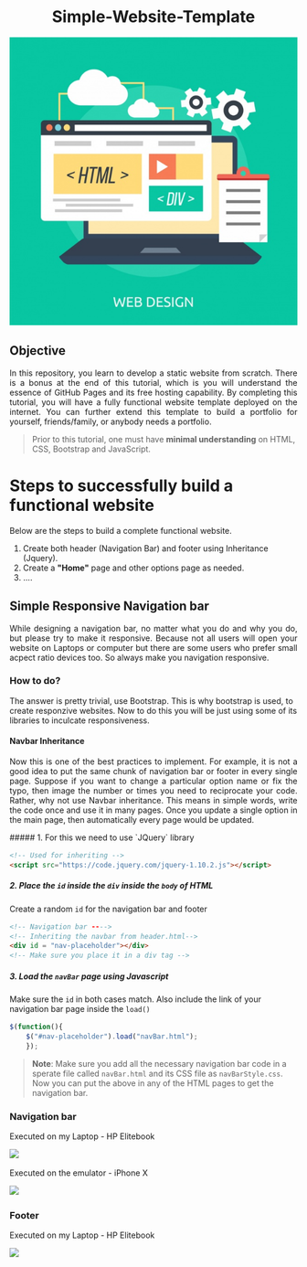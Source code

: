<h1 align = "center">Simple-Website-Template</h1>

<p align = "center">
<img src = "https://github.com/Tanu-N-Prabhu/Simple-Website-Template/blob/main/Img/web-design-background_1300-39.jpg">
</p>

## Objective

<p align = "justify">In this repository, you learn to develop a static website from scratch. There is a bonus at the end of this tutorial, which is you will understand the essence of GitHub Pages and its free hosting capability. By completing this tutorial, you will have a fully functional website template deployed on the internet. You can further extend this template to build a portfolio for yourself, friends/family, or anybody needs a portfolio.</p>

> Prior to this tutorial, one must have <b>minimal understanding</b> on HTML, CSS, Bootstrap and JavaScript. 


# Steps to successfully build a functional website

Below are the steps to build a complete functional website.

1. Create both header (Navigation Bar) and footer using Inheritance (Jquery).
2. Create a <b>"Home"</b> page and other options page as needed.
3. ....



## Simple Responsive Navigation bar

<p align = "justify">While designing a navigation bar, no matter what you do and why you do, but please try to make it responsive. Because not all users will open your website on Laptops or computer but there are some users who prefer small acpect ratio devices too. So always make you navigation responsive.</p>

### How to do?

The answer is pretty trivial, use Bootstrap. This is why bootstrap is used, to create responzive websites. Now to do this you will be just using some of its libraries to inculcate responsiveness.

#### Navbar Inheritance

<p align = "justify">Now this is one of the best practices to implement. For example, it is not a good idea to put the same chunk of navigation bar or footer in every single page. Suppose if you want to change a particular option name or fix the typo, then image the number or times you need to reciprocate your code. Rather, why not use Navbar inheritance. This means in simple words, write the code once and use it in many pages. Once you update a single option in the main page, then automatically every page would be updated.</p>
##### 1. For this we need to use `JQuery` library



```html
<!-- Used for inheriting -->
<script src="https://code.jquery.com/jquery-1.10.2.js"></script>
```


##### 2. Place the `id` inside the `div` inside the `body` of HTML

Create a random `id` for the navigation bar and footer

```html
<!-- Navigation bar ---->
<!-- Inheriting the navbar from header.html-->
<div id = "nav-placeholder"></div>          
<!-- Make sure you place it in a div tag -->
```


##### 3. Load the `navBar` page using Javascript

Make sure the `id` in both cases match. Also include the link of your navigation bar page inside the `load()`

```Javascript
$(function(){
    $("#nav-placeholder").load("navBar.html");
    });
```


> <b>Note</b>: Make sure you add all the necessary navigation bar code in a sperate file called `navBar.html` and its CSS file as `navBarStyle.css`. Now you can put the above in any of the HTML pages to get the navigation bar.


### Navigation bar 

Executed on my Laptop - HP Elitebook

<img src = "https://github.com/Tanu-N-Prabhu/Simple-Website-Templates/blob/main/Img/nav1.PNG">

Executed on the emulator - iPhone X

<img src = "https://github.com/Tanu-N-Prabhu/Simple-Website-Templates/blob/main/Img/nav2.PNG">

### Footer 

Executed on my Laptop - HP Elitebook

<img src = "https://github.com/Tanu-N-Prabhu/Simple-Website-Templates/blob/main/Img/footer.PNG">


